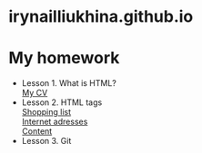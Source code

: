 # irynailliukhina.github.io

<h1> My homework</h1>
<ul>
  
  <li>Lesson 1. What is HTML? <br/>
    <a href="https://irynailliukhina.github.io/homework1/cven.html" target="_blank" >My CV</a></li>
    
  <li>Lesson 2. HTML tags <br/>
  
  <a href="https://irynailliukhina.github.io/homework2/shopping_list.html" target="_blank">
    Shopping list<a/> <br/>
  <a href="https://irynailliukhina.github.io/homework2/internet_adresses.html" target="_blank">
    Internet adresses<a/> <br/>
  <a href="https://irynailliukhina.github.io/homework2/content.html" target="_blank">
    Content<a/></li>
    
   <li>Lesson 3. Git</li>
